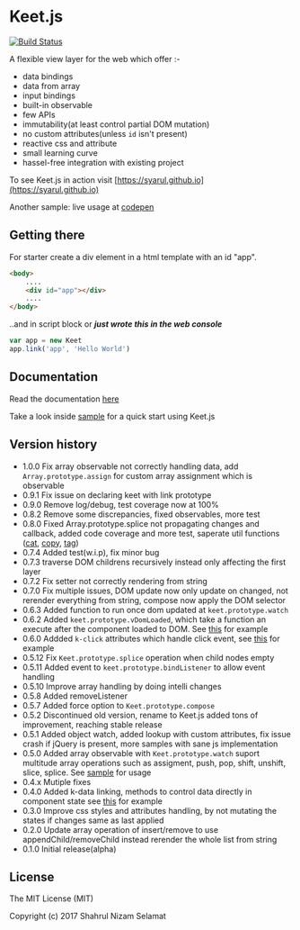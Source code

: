 # Keet.js

[![Build Status](https://travis-ci.org/syarul/keet.svg?branch=master)](https://travis-ci.org/syarul/keet)

A flexible view layer for the web which offer :-

- data bindings
- data from array
- input bindings
- built-in observable
- few APIs
- immutability(at least control partial DOM mutation)
- no custom attributes(unless ```id``` isn't present)
- reactive css and attribute
- small learning curve
- hassel-free integration with existing project

To see Keet.js in action visit [https://syarul.github.io](https://syarul.github.io)

Another sample: live usage at [codepen](http://codepen.io/syarul/pen/LVMdYa) 

## Getting there
For starter create a div element in a html template with an id "app".

```html
<body>
    ....
    <div id="app"></div>
    ....
</body>
```
..and in script block or ***just wrote this in the web console***
```javascript
var app = new Keet
app.link('app', 'Hello World')
```
## Documentation

Read the documentation [here](https://github.com/syarul/keet/blob/master/docs/DOCUMENTATION.md)

Take a look inside [sample](https://github.com/syarul/keet/tree/master/sample) for a quick start using  Keet.js

## Version history
- 1.0.0 Fix array observable not correctly handling data, add ```Array.prototype.assign``` for custom array assignment which is observable
- 0.9.1 Fix issue on declaring keet with link prototype
- 0.9.0 Remove log/debug, test coverage now at 100%
- 0.8.2 Remove some discrepancies, fixed observables, more test
- 0.8.0 Fixed Array.prototype.splice not propagating changes and callback, added code coverage and more test, saperate util functions ([cat](https://github.com/syarul/keet/blob/master/cat.js), [copy](https://github.com/syarul/keet/blob/master/copy.js), [tag](https://github.com/syarul/keet/blob/master/tag.js))
- 0.7.4 Added test(w.i.p), fix minor bug
- 0.7.3 traverse DOM childrens recursively instead only affecting the first layer
- 0.7.2 Fix setter not correctly rendering from string
- 0.7.0 Fix multiple issues, DOM update now only update on changed, not rerender everything from string, compose now apply the DOM selector
- 0.6.3 Added function to run once dom updated at ```keet.prototype.watch```
- 0.6.2 Added ```keet.prototype.vDomLoaded```, which take a function an execute after the component loaded to DOM. See [this](https://github.com/syarul/keet/blob/master/sample/vDomLoaded.js) for example
- 0.6.0 Addded ```k-click``` attributes which handle click event, see [this](https://github.com/syarul/keet/blob/master/sample/k-click.js) for example
- 0.5.12 Fix ```Keet.prototype.splice``` operation when child nodes empty
- 0.5.11 Added event to ```keet.prototype.bindListener``` to allow event handling
- 0.5.10 Improve array handling by doing intelli changes
- 0.5.8 Added removeListener
- 0.5.7 Added force option to ```Keet.prototype.compose```
- 0.5.2 Discontinued old version, rename to Keet.js added tons of improvement, reaching stable release
- 0.5.1 Added object watch, added lookup with custom attributes, fix issue crash if jQuery is present, more samples with sane js implementation
- 0.5.0 Added array observable with ```Keet.prototype.watch``` suport multitude array operations such as assigment, push, pop, shift, unshift, slice, splice. See [sample](https://github.com/syarul/keet/tree/master/sample/array-observable.js) for usage
- 0.4.x Mutiple fixes
- 0.4.0 Added k-data linking, methods to control data directly in component state see [this](https://github.com/syarul/keet/tree/master/sample/k-data.js) for example
- 0.3.0 Improve css styles and attributes handling, by not mutating the states if changes same as last applied
- 0.2.0 Update array operation of insert/remove to use appendChild/removeChild instead rerender the whole list from string
- 0.1.0 Initial release(alpha)

## License

The MIT License (MIT)

Copyright (c) 2017 Shahrul Nizam Selamat
  
